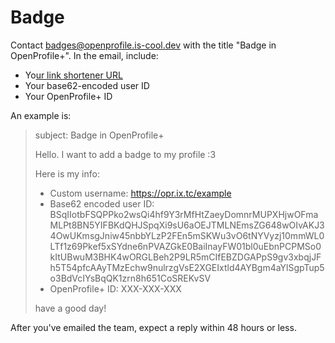 # Badge

Contact badges@openprofile.is-cool.dev with the title "Badge in OpenProfile+". In the email, include:

* Yo[ur link shortener URL](usernames.md)
* Your base62-encoded user ID
* Your OpenProfile+ ID

An example is:

> subject: Badge in OpenProfile+
>
>
>
> Hello. I want to add a badge to my profile :3
>
> Here is my info:
>
> * Custom username: https://opr.ix.tc/example
> * Base62 encoded user ID: BSqIIotbFSQPPko2wsQi4hf9Y3rMfHtZaeyDomnrMUPXHjwOFmaMLPt8BN5YIFBKdQHJSpqXi9sU6aOEJTMLNEmsZG648wOIvAKJ34OwUKmsgJniw45nbbYLzP2FEn5mSKWu3vO6tNYVyzj10mmWL0LTf1z69Pkef5xSYdne6nPVAZGkE0BaiInayFW01bl0uEbnPCPMSo0kItUBwuM3BHK4wORGLBeh2P9LR5mCIfEBZDGAPpS9gv3xbqjJFh5T54pfcAAyTMzEchw9nulrzgVsE2XGEIxtld4AYBgm4aYlSgpTup5o3BdVcIYsBqQK1zrn8h651CoSREKvSV
> * OpenProfile+ ID: XXX-XXX-XXX
>
> have a good day!

After you've emailed the team, expect a reply within 48 hours or less.
